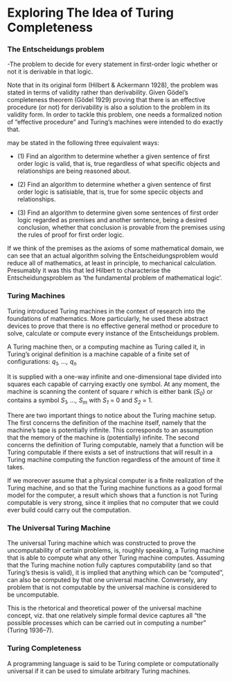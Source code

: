 # Exploring The Idea of Turing Completeness

### The Entscheidungs problem
-The problem to decide for every statement in first-order logic whether or not it is derivable in that logic.

Note that in its original form (Hilbert & Ackermann 1928), the problem was stated in terms of validity rather than derivability. Given Gödel’s completeness theorem (Gödel 1929) proving that there is an effective procedure (or not) for derivability is also a solution to the problem in its validity form. In order to tackle this problem, one needs a formalized notion of “effective procedure” and Turing’s machines were intended to do exactly that.

may be stated in the following three equivalent ways:

- (1) Find an algorithm to determine whether a given sentence of first order logic
is valid, that is, true regardless of what specific objects and relationships are
being reasoned about.

- (2) Find an algorithm to determine whether a given sentence of first order logic
is satisiable, that is, true for some speciic objects and relationships.

- (3) Find an algorithm to determine given some sentences of first order logic
regarded as premises and another sentence, being a desired conclusion, whether
that conclusion is provable from the premises using the rules of proof for first
order logic.

If we think of the premises as the axioms of some mathematical domain, we can
see that an actual algorithm solving the Entscheidungsproblem would reduce all
of mathematics, at least in principle, to mechanical calculation. Presumably it was
this that led Hilbert to characterise the Entscheidungsproblem as ‘the fundamental
problem of mathematical logic’.

### Turing Machines

Turing introduced Turing machines in the context of research into the foundations of mathematics. More particularly, he used these abstract devices to prove that there is no effective general method or procedure to solve, calculate or compute every instance of the Entscheidungs problem.

A Turing machine then, or a computing machine as Turing called it, in Turing’s original definition is a machine capable of a finite set of configurations: *q<sub>1</sub>, ..., q<sub>n</sub>*

It is supplied with a one-way infinite and one-dimensional tape divided into squares each capable of carrying exactly one symbol. At any moment, the machine is scanning the content of square *r* which is either bank (*S<sub>0</sub>*) or contains a symbol *S<sub>1</sub>, ..., S<sub>m</sub>* 
with *S<sub>1</sub>* = 0 and *S<sub>2</sub>* = 1.

There are two important things to notice about the Turing machine setup. The first concerns the definition of the machine itself, namely that the machine’s tape is potentially infinite. This corresponds to an assumption that the memory of the machine is (potentially) infinite. The second concerns the definition of Turing computable, namely that a function will be Turing computable if there exists a set of instructions that will result in a Turing machine computing the function regardless of the amount of time it takes.

If we moreover assume that a physical computer is a finite realization of the Turing machine, and so that the Turing machine functions as a good formal model for the computer, a result which shows that a function is not Turing computable is very strong, since it implies that no computer that we could ever build could carry out the computation.

### The Universal Turing Machine
The universal Turing machine which was constructed to prove the uncomputability of certain problems, is, roughly speaking, a Turing machine that is able to compute what any other Turing machine computes. Assuming that the Turing machine notion fully captures computability (and so that Turing’s thesis is valid), it is implied that anything which can be “computed”, can also be computed by that one universal machine. Conversely, any problem that is not computable by the universal machine is considered to be uncomputable.

This is the rhetorical and theoretical power of the universal machine concept, viz. that one relatively simple formal device captures all “the possible processes which can be carried out in computing a number” (Turing 1936–7). 

### Turing Completeness
A programming language is said to be Turing complete or computationally universal if it can be used to simulate arbitrary Turing machines.

